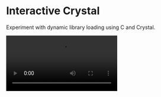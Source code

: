 # Interactive Crystal

Experiment with dynamic library loading using C and Crystal.

<video src="https://raw.githubusercontent.com/faustinoaq/interactive-crystal/master/mandel.webm" autoplay loop></video>
